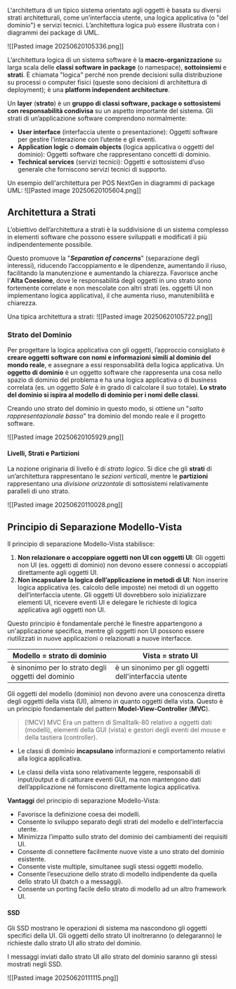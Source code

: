 L'architettura di un tipico sistema orientato agli oggetti è basata su diversi strati architetturali, come un’interfaccia utente, una logica applicativa (o "del dominio") e servizi tecnici. L’architettura logica può essere illustrata con i diagrammi dei package di UML.

![[Pasted image 20250620105336.png]]

L’architettura logica di un sistema software è la **macro-organizzazione** su larga scala delle **classi software in package** (o namespace), **sottoinsiemi** e **strati**. 
È chiamata "logica" perché non prende decisioni sulla distribuzione su processi o computer fisici (queste sono decisioni di architettura di deployment); è una **platform independent architecture**.

Un **layer** (**strato**) è un **gruppo di classi software, package o sottosistemi con responsabilità condivisa** su un aspetto importante del sistema. 
Gli strati di un’applicazione software comprendono normalmente:
- **User interface** (interfaccia utente o presentazione): Oggetti software per gestire l’interazione con l’utente e gli eventi.
- **Application logic** o **domain objects** (logica applicativa o oggetti del dominio): Oggetti software che rappresentano concetti di dominio.
- **Technical services** (servizi tecnici): Oggetti e sottosistemi d’uso generale che forniscono servizi tecnici di supporto.

Un esempio dell'architettura per POS NextGen in diagrammi di package UML: 
![[Pasted image 20250620105604.png]]

## Architettura a Strati

L’obiettivo dell’architettura a strati è la suddivisione di un sistema complesso in elementi software che possono essere sviluppati e modificati il più indipendentemente possibile.

Questo promuove la "***Separation of concerns***" (separazione degli interessi), riducendo l’accoppiamento e le dipendenze, aumentando il riuso, facilitando la manutenzione e aumentando la chiarezza. 
Favorisce anche l'**Alta Coesione**, dove le responsabilità degli oggetti in uno strato sono fortemente correlate e non mescolate con altri strati (es. oggetti UI non implementano logica applicativa), il che aumenta riuso, manutenibilità e chiarezza.

Una tipica architettura a strati:
![[Pasted image 20250620105722.png]]

### Strato del Dominio

Per progettare la logica applicativa con gli oggetti, l’approccio consigliato è **creare oggetti software con nomi e informazioni simili al dominio del mondo reale**, e assegnare a essi responsabilità della logica applicativa. 
Un **oggetto di dominio** è un oggetto software che rappresenta una cosa nello spazio di dominio del problema e ha una logica applicativa o di business correlata (es. un oggetto *Sale* è in grado di calcolare il suo totale). 
**Lo strato del dominio si ispira al modello di dominio per i nomi delle classi**. 

Creando uno strato del dominio in questo modo, si ottiene un "*salto rappresentazionale basso*" tra dominio del mondo reale e il progetto software.

![[Pasted image 20250620105929.png]]

#### Livelli, Strati e Partizioni

La nozione originaria di livello è di *strato logico*. 
Si dice che gli **strati** di un’architettura rappresentano le *sezioni verticali*, mentre le **partizioni** rappresentano una *divisione orizzontale* di sottosistemi relativamente paralleli di uno strato.

![[Pasted image 20250620110028.png]]

## Principio di Separazione Modello-Vista

Il principio di separazione Modello-Vista stabilisce:
1. **Non relazionare o accoppiare oggetti non UI con oggetti UI**: Gli oggetti non UI (es. oggetti di dominio) non devono essere connessi o accoppiati direttamente agli oggetti UI.
2. **Non incapsulare la logica dell’applicazione in metodi di UI**: Non inserire logica applicativa (es. calcolo delle imposte) nei metodi di un oggetto dell’interfaccia utente. Gli oggetti UI dovrebbero solo inizializzare elementi UI, ricevere eventi UI e delegare le richieste di logica applicativa agli oggetti non UI.

Questo principio è fondamentale perché le finestre appartengono a un'applicazione specifica, mentre gli oggetti non UI possono essere riutilizzati in nuove applicazioni o relazionati a nuove interfacce.

| Modello = strato di dominio                        | Vista = strato UI                                     |
| -------------------------------------------------- | ----------------------------------------------------- |
| è sinonimo per lo strato degli oggetti del dominio | è un sinonimo per gli oggetti dell'interfaccia utente |

Gli oggetti del modello (dominio) non devono avere una conoscenza diretta degli oggetti della vista (UI), almeno in quanto oggetti della vista. Questo è un principio fondamentale del pattern **Model-View-Controller** (**MVC**).

> [!MCV] MVC
> Era un pattern di Smalltalk-80 relativo a oggetti dati (modelli), elementi della GUI (vista) e gestori degli eventi del mouse e della tastiera (controller).

- Le classi di dominio **incapsulano** informazioni e comportamento relativi alla logica applicativa. 

- Le classi della vista sono relativamente leggere, responsabili di input/output e di catturare eventi GUI, ma non mantengono dati dell’applicazione né forniscono direttamente logica applicativa.

**Vantaggi** del principio di separazione Modello-Vista:
- Favorisce la definizione coesa dei modelli.
- Consente lo sviluppo separato degli strati del modello e dell’interfaccia utente.
- Minimizza l’impatto sullo strato del dominio dei cambiamenti dei requisiti UI.
- Consente di connettere facilmente nuove viste a uno strato del dominio esistente.
- Consente viste multiple, simultanee sugli stessi oggetti modello.
- Consente l’esecuzione dello strato di modello indipendente da quella dello strato UI (batch o a messaggi).
- Consente un porting facile dello strato di modello ad un altro framework UI.

#### SSD
Gli SSD mostrano le operazioni di sistema ma nascondono gli oggetti specifici della UI. 
Gli oggetti dello strato UI inoltreranno (o delegaranno) le richieste dallo strato UI allo strato del dominio. 

I messaggi inviati dallo strato UI allo strato del dominio saranno gli stessi mostrati negli SSD.

![[Pasted image 20250620111115.png]]
